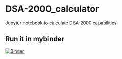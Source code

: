 # DSA-2000_calculator
Jupyter notebook to calculate DSA-2000 capabilities

## Run it in mybinder
[![Binder](https://mybinder.org/badge_logo.svg)](https://mybinder.org/v2/gh/Radio-Camera-Initiative/DSA-2000_calculator/HEAD?labpath=DSA2000_calculator.ipynb)

